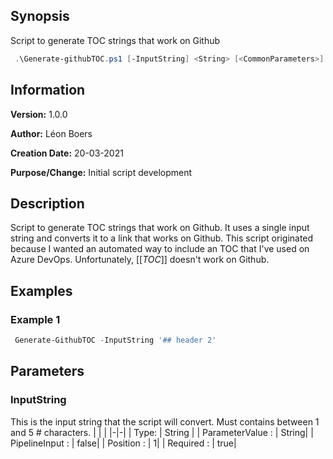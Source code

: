 ## Synopsis
Script to generate TOC strings that work on Github


```PowerShell
 .\Generate-githubTOC.ps1 [-InputString] <String> [<CommonParameters>]
```


## Information
**Version:**         1.0.0

**Author:**          Léon Boers

**Creation Date:**   20-03-2021

**Purpose/Change:**  Initial script development



## Description
Script to generate TOC strings that work on Github. It uses a single input string and converts it to a link that works on Github.
This script originated because I wanted an automated way to include an TOC that I've used on Azure DevOps. Unfortunately, [[_TOC_]] doesn't work on Github.


## Examples


###  Example 1 
```PowerShell
 Generate-GithubTOC -InputString '## header 2' 
```
## Parameters
### InputString
This is the input string that the script will convert. Must contains between 1 and 5 # characters.
| | |
|-|-|
| Type: | String |
| ParameterValue : | String|
| PipelineInput : | false|
| Position : | 1|
| Required : | true|


